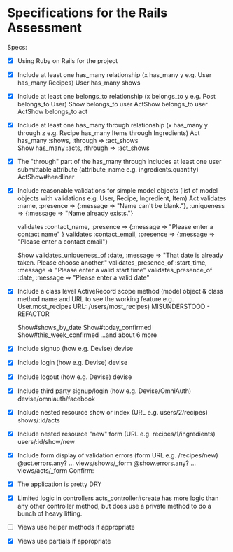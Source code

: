 # Specifications for the Rails Assessment

Specs:
- [x] Using Ruby on Rails for the project
- [x] Include at least one has_many relationship (x has_many y e.g. User has_many Recipes) 
  User has_many shows
- [x] Include at least one belongs_to relationship (x belongs_to y e.g. Post belongs_to User)
  Show belongs_to user
  ActShow belongs_to user
  ActShow belongs_to act
- [x] Include at least one has_many through relationship (x has_many y through z e.g. Recipe has_many Items through Ingredients)
  Act has_many :shows, :through => :act_shows  
  Show has_many :acts, :through => :act_shows
- [x] The "through" part of the has_many through includes at least one user submittable attribute (attribute_name e.g. ingredients.quantity)
  ActShow#headliner
- [x] Include reasonable validations for simple model objects (list of model objects with validations e.g. User, Recipe, Ingredient, Item)
  Act
    validates :name,
            :presence => {:message => "Name can't be blank."},
            :uniqueness => {:message => "Name already exists."}

  validates :contact_name, :presence => {:message => "Please enter a contact name" }
  validates :contact_email, :presence =>  {:message => "Please enter a contact email"}

  Show
    validates_uniqueness_of :date, :message => "That date is already taken.  Please choose another."
    validates_presence_of :start_time, :message => "Please enter a valid start time"
    validates_presence_of :date, :message => "Please enter a valid date"
- [x] Include a class level ActiveRecord scope method (model object & class method name and URL to see the working feature e.g. User.most_recipes URL: /users/most_recipes)
  MISUNDERSTOOD - REFACTOR
  
  Show#shows_by_date
  Show#today_confirmed
  Show#this_week_confirmed
  ...and about 6 more
- [x] Include signup (how e.g. Devise)
  devise
- [x] Include login (how e.g. Devise)
  devise
- [x] Include logout (how e.g. Devise)
  devise
- [x] Include third party signup/login (how e.g. Devise/OmniAuth)
  devise/omniauth/facebook
- [x] Include nested resource show or index (URL e.g. users/2/recipes)
  shows/:id/acts
- [x] Include nested resource "new" form (URL e.g. recipes/1/ingredients)
  users/:id/show/new
- [x] Include form display of validation errors (form URL e.g. /recipes/new)
  @act.errors.any? ... views/shows/_form
  @show.errors.any? ... views/acts/_form
Confirm:
- [x] The application is pretty DRY
- [x] Limited logic in controllers
  acts_controller#create has more logic than any other controller method, but does use a private method to do a bunch of heavy lifting.
- [ ] Views use helper methods if appropriate
- [x] Views use partials if appropriate